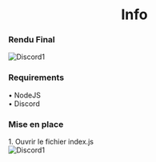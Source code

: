 <h1 align="center">Info</h1>

<h3 align="left">Rendu Final</h3>
<img src="https://dl.imtony.fr/downloads/AUTRES/1.png" alt="Discord1" />
<br/>
<h3 align="left">Requirements</h3>
• NodeJS
<br/>
• Discord
<br/>
<h3 align="left">Mise en place</h3>
1. Ouvrir le fichier index.js
<br/>
<img src="https://dl.imtony.fr/downloads/AUTRES/1.png" alt="Discord1" />
